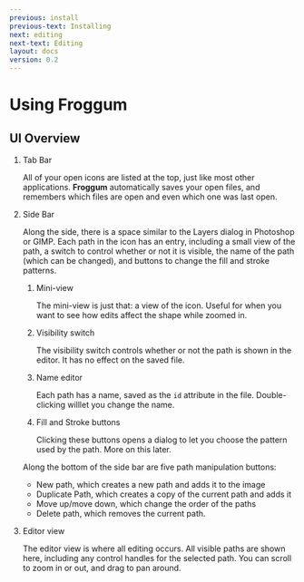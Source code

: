 ```yaml
---
previous: install
previous-text: Installing
next: editing
next-text: Editing
layout: docs
version: 0.2
---
```


# Using Froggum

## UI Overview

1. Tab Bar

    All of your open icons are listed at the top, just like most other
    applications. **Froggum** automatically saves your open files, and remembers
    which files are open and even which one was last open.

2. Side Bar

    Along the side, there is a space similar to the Layers dialog in Photoshop
    or GIMP. Each path in the icon has an entry, including a small view of the
    path, a switch to control whether or not it is visible, the name of the path
    (which can be changed), and buttons to change the fill and stroke patterns.

    1. Mini-view

        The mini-view is just that: a view of the icon. Useful for when you want
        to see how edits affect the shape while zoomed in.

    2. Visibility switch

        The visibility switch controls whether or not the path is shown in the
        editor. It has no effect on the saved file.

    3. Name editor

        Each path has a name, saved as the `id` attribute in the file.
        Double-clicking willlet you change the name.

    4. Fill and Stroke buttons

        Clicking these buttons opens a dialog to let you choose the pattern used
        by the path. More on this later.

    Along the bottom of the side bar are five path manipulation buttons:

    * New path, which creates a new path and adds it to the image
    * Duplicate Path, which creates a copy of the current path and adds it
    * Move up/move down, which change the order of the paths
    * Delete path, which removes the current path.

3. Editor view

    The editor view is where all editing occurs. All visible paths are shown
    here, including any control handles for the selected path. You can scroll to
    zoom in or out, and drag to pan around.
